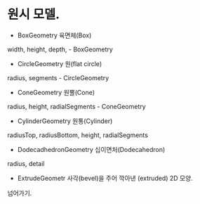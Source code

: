 # 원시 모델.



- BoxGeometry 육면체(Box) 

width, height, depth, - BoxGeometry 

- CircleGeometry 원(flat circle) 
  
radius, segments - CircleGeometry 

- ConeGeometry 원뿔(Cone) 

radius, height, radialSegments - ConeGeometry 

- CylinderGeometry 원통(Cylinder) 

radiusTop, radiusBottom, height, radialSegments 

- DodecadhedronGeometry 십이면처(Dodecahedron)

radius, detail 

- ExtrudeGeometr 사각(bevel)을 주어 깍아낸 (extruded) 2D 모양.

넘어가기.



